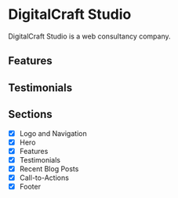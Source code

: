 # DigitalCraft Studio

DigitalCraft Studio is a web consultancy company.

## Features

## Testimonials

## Sections

-   [x] Logo and Navigation
-   [x] Hero
-   [x] Features
-   [x] Testimonials
-   [x] Recent Blog Posts
-   [x] Call-to-Actions
-   [x] Footer
